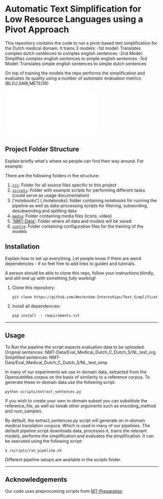 # Automatic Text Simplification for Low Resource Languages using a Pivot Approach

This repository contains the code to run a pivot-based text simplification for the Dutch medical domain. It trains 3 models:
-1st model: Translates complex dutch sentences to complex english sentences
-2nd Model: Simplifies complex english sentences to simple english sentences
-3rd Model: Translates simple english sentences to simple dutch sentences

On top of training the models the repo performs the simplification and evaluates its quality using a number of automatic evaluation metrics (BLEU,SARI,METEOR)

![](media/Pipeline_Text_Simplification_Pivot.pdf)


## Project Folder Structure

Explain briefly what's where so people can find their way around. For example:

There are the following folders in the structure:


1) [`src`](./src): Folder for all source files specific to this project
1) [`scripts`](./scripts): Folder with example scripts for performing different tasks (could serve as usage documentation)
1) ['notebooks'] (./notebooks): folder containing notebooks for running the pipeline as well as data-processing scripts for filtering, subwording, desubwording and splitting data
1) [`media`](./media): Folder containing media files (icons, video)
1) ['NMT-Data'](./NMT-Data): Folder where all data and models will be saved
1) [`config`](./config): Folder containing configuration files for the training of the models

## Installation
Explain how to set up everything. 
Let people know if there are weird dependencies - if so feel free to add links to guides and tutorials.

A person should be able to clone this repo, follow your instructions blindly, and still end up with something *fully working*!

1) Clone this repository:
    ```bash
    git clone https://github.com/Amsterdam-Internships/Text_Simplification
    ```

1) Install all dependencies:
    ```bash
    pip install -r requirements.txt
    ```
---


## Usage
To Run the pipeline the script expects evaluation data to be uploaded: <br>
Original sentences: NMT-Data/Eval_Medical_Dutch_C_Dutch_S/NL_test_org <br>
Simplified sentences: NMT-Data/Eval_Medical_Dutch_C_Dutch_S/NL_test_simp

In many of our experiments we use in-domain data, extracted from the Opensubtitles corpus on the basis of similarity to a reference corpus. To generate these in-domain data use the following script.

    python scripts/extract_sentences.py

If you wish to create your own in-domain subset you can substitute the reference_file, as well as tweak other arguments such as encoding_method and num_samples.

By default, the extract_sentences.py script will generate an in-domain medical translation corpora. Which is used in many of our pipelines. The default pipeline script downloads data, processes it, trains the relevant models, performs the simplification and evaluates the simplification. It can be executed using the following script:

```
$ /scripts/run_pipeline.sh
```

Different pipeline setups are available in the scripts folder.



---
## Acknowledgements
Our code uses preproccesing scripts from [MT-Preparation](https://github.com/ymoslem/MT-Preparation)